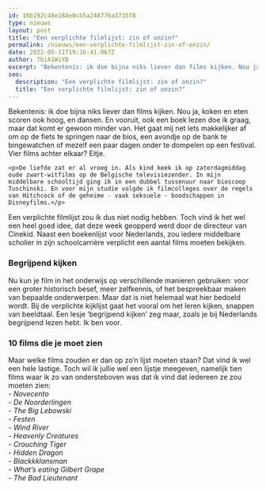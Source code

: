 ```yaml
---
id: 18b192c48e184e0cb5a248776a3735f8
type: nieuws
layout: post
title: "Een verplichte filmlijst: zin of onzin?"
permalink: /nieuws/een-verplichte-filmlijst-zin-of-onzin/
date: 2022-05-11T19:16:41.067Z
author: 7biA1WiYB
excerpt: "Bekentenis: ik doe bijna niks liever dan films kijken. Nou ja, koken en eten scoren ook hoog, en dansen. En vooruit, ook een boek lezen doe ik graag, maar dat komt er gewoon minder van. Het gaat mij net iets makkelijker af om op de fiets te springen naar de bios, een avondje op de bank te bingewatchen of mezelf een paar dagen onder te dompelen op een festival. Vier films achter elkaar? Eitje.  "
seo:
  description: "Een verplichte filmlijst: zin of onzin?"
  title: "Een verplichte filmlijst: zin of onzin?"
---
```

Bekentenis: ik doe bijna niks liever dan films kijken. Nou ja, koken en eten scoren ook hoog, en dansen. En vooruit, ook een boek lezen doe ik graag, maar dat komt er gewoon minder van. Het gaat mij net iets makkelijker af om op de fiets te springen naar de bios, een avondje op de bank te bingewatchen of mezelf een paar dagen onder te dompelen op een festival. Vier films achter elkaar? Eitje.  

    <p>De liefde zat er al vroeg in. Als kind keek ik op zaterdagmiddag oude zwart-witfilms op de Belgische televisiezender. In mijn middelbare schooltijd ging ik in een dubbel tussenuur naar bioscoop Tuschinski. En voor mijn studie volgde ik filmcolleges over de regels van Hitchcock of de geheime - vaak seksuele - boodschappen in Disneyfilms.</p>
<p>Een verplichte filmlijst zou ík dus niet nodig hebben. Toch vind ik het wel een heel goed idee, dat deze week geopperd werd door de directeur van Cinekid. Naast een boekenlijst voor Nederlands, zou iedere middelbare scholier in zijn schoolcarrière verplicht een aantal films moeten bekijken.</p>
<h3>Begrijpend kijken</h3>
<p>Nu kun je film in het onderwijs op verschillende manieren gebruiken: voor een groter historisch besef, meer zelfkennis, of het bespreekbaar maken van bepaalde onderwerpen. Maar dat is niet helemaal wat hier bedoeld wordt. Bij de verplichte kijklijst gaat het vooral om het leren kijken, snappen van beeldtaal. Een lesje ‘begrijpend kijken’ zeg maar, zoals je bij Nederlands begrijpend lezen hebt. Ik ben voor.</p>
<h3>10 films die je moet zien</h3>
<p>Maar welke films zouden er dan op zo’n lijst moeten staan? Dat vind ik wel een hele lastige. Toch wil ik jullie wel een lijstje meegeven, namelijk tien films waar ik zo van ondersteboven was dat ik vind dat iedereen ze zou moeten zien:<br>- <em>Novecento </em><br>- <em>De Noorderlingen </em><br>- <em>The Big Lebowski </em><br>- <em>Festen </em><br>- <em>Wind River </em><br>- <em>Heavenly Creatures </em><br>- <em>Crouching Tiger </em><br>- <em>Hidden Dragon </em><br>- <em>Blackkklansman </em><br>- <em>What’s eating Gilbert Grape </em><br>- <em>The Bad Lieutenant</em></p>  
